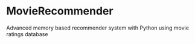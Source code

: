 # MovieRecommender
Advanced memory based recommender system with Python using movie ratings database

